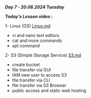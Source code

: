 _**Day 7 - 20.08.2024 Tuesday**_

_**Today's Lesson video :**_

1- Linux (OS) [Linux.md](Linux.md)
- vi and nano text editors
- cat and more commands
- apt command

2- S3 (Simple Storage Service) [S3.md](S3.md)
- create bucket
- file transfer via GUI
- IAM new user to access S3
- file transfer via CLI
- file transfer via S3 Browser
- public access and static web hosting
